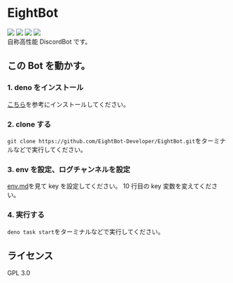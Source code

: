 # EightBot

<img src="https://discord.com/api/guilds/980051727820664832/embed.png"/> <img src="https://img.shields.io/badge/Deno- 1.x -black"/> <img src="https://img.shields.io/badge/EightBot-v2.3.0%20beta-blue"/> <img src="https://img.shields.io/badge/yarn-1.22.19-blue"/><br>
自称高性能 DiscordBot です。<br>

## この Bot を動かす。

### 1. deno をインストール

[こちら](https://deno.land/manual/getting_started/installation)を参考にインストールしてください。

### 2. clone する

`git clone https://github.com/EightBot-Developer/EightBot.git`をターミナルなどで実行してください。

### 3. env を設定、ログチャンネルを設定

[env.md](https://github.com/EightBot-Developer/EightBot/blob/main/src/secret/README.md)を見て key を設定してください。
10 行目の key 変数を変えてください。

### 4. 実行する

`deno task start`をターミナルなどで実行してください。

## ライセンス

GPL 3.0
